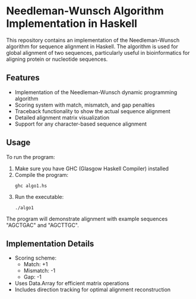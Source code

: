 # Needleman-Wunsch Algorithm Implementation in Haskell

This repository contains an implementation of the Needleman-Wunsch algorithm for sequence alignment in Haskell. The algorithm is used for global alignment of two sequences, particularly useful in bioinformatics for aligning protein or nucleotide sequences.

## Features

- Implementation of the Needleman-Wunsch dynamic programming algorithm
- Scoring system with match, mismatch, and gap penalties
- Traceback functionality to show the actual sequence alignment
- Detailed alignment matrix visualization
- Support for any character-based sequence alignment

## Usage

To run the program:

1. Make sure you have GHC (Glasgow Haskell Compiler) installed
2. Compile the program:
   ```
   ghc algo1.hs
   ```
3. Run the executable:
   ```
   ./algo1
   ```

The program will demonstrate alignment with example sequences "AGCTGAC" and "AGCTTGC".

## Implementation Details

- Scoring scheme:
  - Match: +1
  - Mismatch: -1
  - Gap: -1
- Uses Data.Array for efficient matrix operations
- Includes direction tracking for optimal alignment reconstruction 
